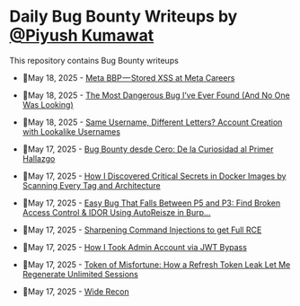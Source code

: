 # Daily Bug Bounty Writeups by [@Piyush Kumawat](https://twitter.com/piyush_supiy) 
This repository contains Bug Bounty writeups

<!-- BLOG-POST-LIST:START -->
 - 💯May 18, 2025 - [Meta BBP — Stored XSS at Meta Careers](https://almuntadhar.medium.com/meta-bbp-stored-xss-at-meta-careers-c0bf074bddfa?source=rss------bug_bounty-5) 

 - 💯May 18, 2025 - [The Most Dangerous Bug I’ve Ever Found &lpar;And No One Was Looking&rpar;](https://infosecwriteups.com/the-most-dangerous-bug-ive-ever-found-and-no-one-was-looking-2e96e5079a01?source=rss------bug_bounty-5) 

 - 💯May 18, 2025 - [Same Username, Different Letters? Account Creation with Lookalike Usernames](https://strangerwhite.medium.com/same-username-different-letters-account-creation-with-lookalike-usernames-e370b2a7d5e3?source=rss------bug_bounty-5) 

 - 💯May 17, 2025 - [Bug Bounty desde Cero: De la Curiosidad al Primer Hallazgo](https://medium.com/@bertolanicami/bug-bounty-desde-cero-de-la-curiosidad-al-primer-hallazgo-6642e3944764?source=rss------bug_bounty-5) 

 - 💯May 17, 2025 - [How I Discovered Critical Secrets in Docker Images by Scanning Every Tag and Architecture](https://medium.com/@Ghaazy/how-i-discovered-critical-secrets-in-docker-images-by-scanning-every-tag-and-architecture-3edbc10db0c1?source=rss------bug_bounty-5) 

 - 💯May 17, 2025 - [Easy Bug That Falls Between P5 and P3: Find Broken Access Control &amp; IDOR Using AutoReisze in Burp…](https://medium.com/@ahmedashrafshora/easy-bug-that-falls-between-p5-and-p3-find-broken-access-control-idor-using-autoreisze-in-burp-6f427852a788?source=rss------bug_bounty-5) 

 - 💯May 17, 2025 - [Sharpening Command Injections to get Full RCE](https://infosecwriteups.com/sharpening-command-injections-to-get-full-rce-e4cf257d2c66?source=rss------bug_bounty-5) 

 - 💯May 17, 2025 - [How I Took Admin Account via JWT Bypass](https://medium.com/@dharaniswaran.cs22/how-i-took-admin-account-via-jwt-bypass-5bed37a8e7ac?source=rss------bug_bounty-5) 

 - 💯May 17, 2025 - [Token of Misfortune: How a Refresh Token Leak Let Me Regenerate Unlimited Sessions](https://infosecwriteups.com/token-of-misfortune-how-a-refresh-token-leak-let-me-regenerate-unlimited-sessions-bb6693751c85?source=rss------bug_bounty-5) 

 - 💯May 17, 2025 - [Wide Recon](https://medium.com/@rthunt3r/wide-recon-15ead790196f?source=rss------bug_bounty-5) 
<!-- BLOG-POST-LIST:END -->
